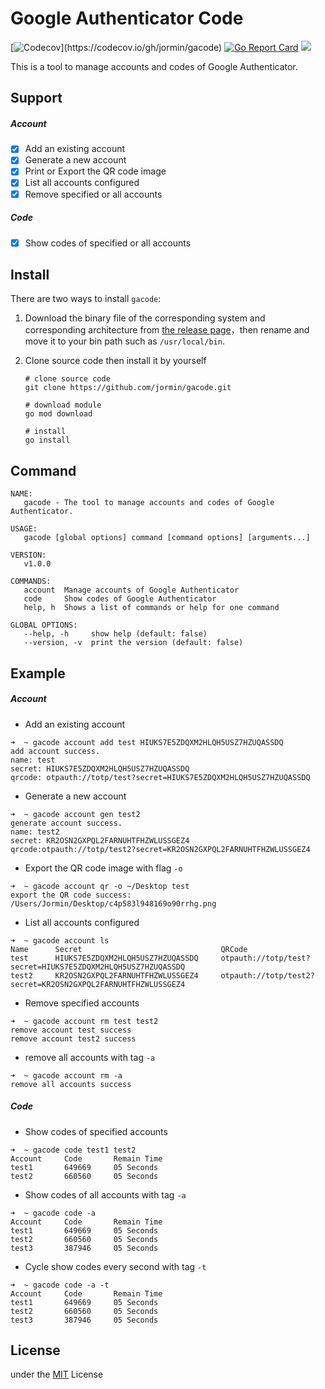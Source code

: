 Google Authenticator Code
============

[![Codecov](https://codecov.io/gh/jormin/gacode/branch/master/graph/badge.svg?)](https://codecov.io/gh/jormin/gacode)
[![Go Report Card](https://goreportcard.com/badge/github.com/jormin/gacode)](https://goreportcard.com/report/github.com/jormin/gacode)
[![](https://img.shields.io/badge/version-v1.0.0-success.svg)](https://github.com/jormin/gacode)

This is a tool to manage accounts and codes of Google Authenticator.

Support
-----

##### Account

- [x] Add an existing account
- [x] Generate a new account
- [x] Print or Export the QR code image
- [x] List all accounts configured
- [x] Remove specified or all accounts

##### Code

- [x] Show codes of specified or all accounts

Install
-----

There are two ways to install `gacode`:

1. Download the binary file of the corresponding system and corresponding architecture from [the release page](https://github.com/jormin/gacode/releases)，then rename and move it to your bin path such as `/usr/local/bin`.

2. Clone source code then install it by yourself

    ```
    # clone source code
    git clone https://github.com/jormin/gacode.git
    
    # download module
    go mod download
    
    # install
    go install
    ```

Command
-----

```shell
NAME:
   gacode - The tool to manage accounts and codes of Google Authenticator.

USAGE:
   gacode [global options] command [command options] [arguments...]

VERSION:
   v1.0.0

COMMANDS:
   account  Manage accounts of Google Authenticator
   code     Show codes of Google Authenticator
   help, h  Shows a list of commands or help for one command

GLOBAL OPTIONS:
   --help, -h     show help (default: false)
   --version, -v  print the version (default: false)
```

Example
-----

##### Account

- Add an existing account

```shell script
➜  ~ gacode account add test HIUKS7E5ZDQXM2HLQH5USZ7HZUQASSDQ
add account success.
name: test
secret: HIUKS7E5ZDQXM2HLQH5USZ7HZUQASSDQ
qrcode: otpauth://totp/test?secret=HIUKS7E5ZDQXM2HLQH5USZ7HZUQASSDQ
```

- Generate a new account

```shell
➜  ~ gacode account gen test2                                
generate account success.
name: test2
secret: KR2OSN2GXPQL2FARNUHTFHZWLUSSGEZ4
qrcode:otpauth://totp/test2?secret=KR2OSN2GXPQL2FARNUHTFHZWLUSSGEZ4
```

- Export the QR code image with flag `-o`

```shell
➜  ~ gacode account qr -o ~/Desktop test
export the QR code success: /Users/Jormin/Desktop/c4p583l948169o90rrhg.png
```

- List all accounts configured

```shell
➜  ~ gacode account ls
Name      Secret                               QRCode
test      HIUKS7E5ZDQXM2HLQH5USZ7HZUQASSDQ     otpauth://totp/test?secret=HIUKS7E5ZDQXM2HLQH5USZ7HZUQASSDQ
test2     KR2OSN2GXPQL2FARNUHTFHZWLUSSGEZ4     otpauth://totp/test2?secret=KR2OSN2GXPQL2FARNUHTFHZWLUSSGEZ4
```
    
- Remove specified accounts
    
```shell
➜  ~ gacode account rm test test2
remove account test success
remove account test2 success
```
        
- remove all accounts with tag `-a`
    
```shell
➜  ~ gacode account rm -a
remove all accounts success 
```

##### Code

- Show codes of specified accounts

```shell
➜  ~ gacode code test1 test2
Account     Code       Remain Time
test1       649669     05 Seconds
test2       660560     05 Seconds
```

- Show codes of all accounts with tag `-a`

```shell
➜  ~ gacode code -a
Account     Code       Remain Time
test1       649669     05 Seconds
test2       660560     05 Seconds
test3       387946     05 Seconds
```

- Cycle show codes every second with tag `-t`

```shell
➜  ~ gacode code -a -t
Account     Code       Remain Time
test1       649669     05 Seconds
test2       660560     05 Seconds
test3       387946     05 Seconds
```

License
-------

under the [MIT](./LICENSE) License
